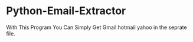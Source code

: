 # Python-Email-Extractor
With This Program You Can Simply Get Gmail hotmail yahoo in the seprate file.
